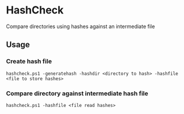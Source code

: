 # HashCheck
 Compare directories using hashes against an intermediate file

## Usage
### Create hash file
```
hashcheck.ps1 -generatehash -hashdir <directory to hash> -hashfile <file to store hashes>
```

### Compare directory against intermediate hash file
```
hashcheck.ps1 -hashfile <file read hashes>
```
